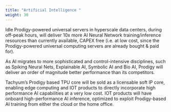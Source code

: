 ```yaml
---
title: "Artificial Intelligence "
weight: 30
---
```

Idle Prodigy-powered universal servers in hyperscale data centers, during off-peak hours, will deliver 10x more AI Neural Network training/inference resources than currently available, CAPEX free (i.e. at low cost, since the Prodigy-powered universal computing servers are already bought & paid for).

As AI migrates to more sophisticated and control-intensive disciplines, such as Spiking Neural Nets, Explainable AI, Symbolic AI and Bio AI, Prodigy will deliver an order of magnitude better performance than its competitors.

Tachyum’s Prodigy based TPU core will be sold as a licensable soft IP core, enabling edge computing and IOT products to directly incorporate high performance AI capabilities at a very low cost. IOT products will have onboard high-performance AI inference, optimized to exploit Prodigy-based AI training from either the cloud or the home office.